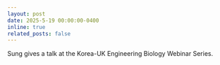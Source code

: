 ```yaml
---
layout: post
date: 2025-5-19 00:00:00-0400
inline: true
related_posts: false
---
```


Sung gives a talk at the Korea-UK Engineering Biology Webinar Series.
